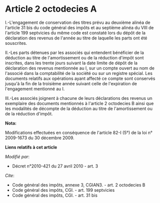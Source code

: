 # Article 2 octodecies A

I.-L'engagement de conservation des titres prévu au deuxième alinéa de l'article 31 bis du code général des impôts et au
septième alinéa du VIII de l'article 199 septvicies du même code est constaté lors du dépôt de la déclaration des revenus de
l'année au titre de laquelle les parts ont été souscrites. 

II.-Les parts détenues par les associés qui entendent bénéficier de la déduction au titre de l'amortissement ou de la
réduction d'impôt sont inscrites, dans les trente jours suivant la date limite de dépôt de la déclaration des revenus
mentionnée au I, sur un compte ouvert au nom de l'associé dans la comptabilité de la société ou sur un registre spécial. Les
documents relatifs aux opérations ayant affecté ce compte sont conservés jusqu'à la fin de la troisième année suivant celle
de l'expiration de l'engagement mentionné au I. 

III.-Les associés joignent à chacune de leurs déclarations des revenus un exemplaire des documents mentionnés à l'article 2
octodecies B ainsi que les modalités de décompte de la déduction au titre de l'amortissement ou de la réduction d'impôt.

**Nota:**

Modifications effectuées en conséquence de l'article 82-I (5°)  de la loi n° 2009-1673 du 30 décembre 2009.

**Liens relatifs à cet article**

_Modifié par_:

  - Décret n°2010-421  du 27 avril 2010 - art. 3

_Cite_:

  - Code général des impôts, annexe 3, CGIAN3. - art. 2 octodecies B
  - Code général des impôts, CGI. - art. 199 septvicies
  - Code général des impôts, CGI. - art. 31 bis
